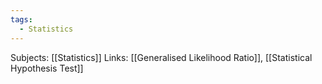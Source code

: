 ```yaml
---
tags:
  - Statistics
---
```

Subjects: [[Statistics]]
Links: [[Generalised Likelihood Ratio]], [[Statistical Hypothesis Test]]

